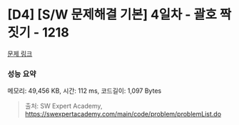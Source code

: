 # [D4] [S/W 문제해결 기본] 4일차 - 괄호 짝짓기 - 1218 

[문제 링크](https://swexpertacademy.com/main/code/problem/problemDetail.do?contestProbId=AV14eWb6AAkCFAYD) 

### 성능 요약

메모리: 49,456 KB, 시간: 112 ms, 코드길이: 1,097 Bytes



> 출처: SW Expert Academy, https://swexpertacademy.com/main/code/problem/problemList.do